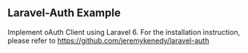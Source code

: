 ## Laravel-Auth Example

Implement oAuth Client using Laravel 6. For the installation instruction, please refer to https://github.com/jeremykenedy/laravel-auth


